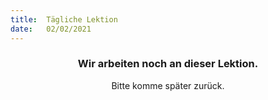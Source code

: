 ```yaml
---
title:  Tägliche Lektion
date:   02/02/2021
---
```


### <center>Wir arbeiten noch an dieser Lektion.</center>
<center>Bitte komme später zurück.</center>